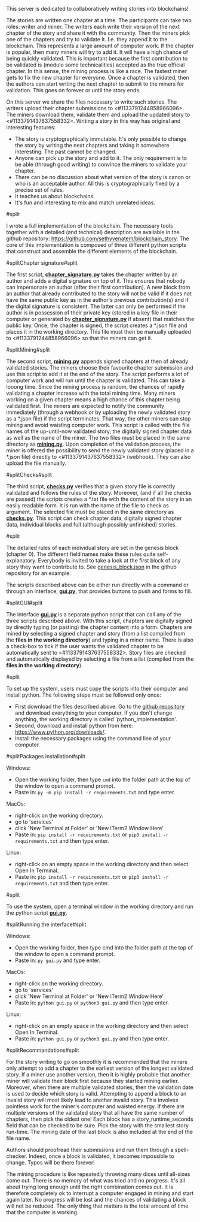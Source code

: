 This server is dedicated to collaboratively writing stories into blockchains!

The stories are written one chapter at a time. The participants can take two roles: writer and miner. The writers each write their version of the next chapter of the story and share it with the community. Then the miners pick one of the chapters and try to validate it. I.e. they append it to the blockchain. This represents a large amount of computer work. If the chapter is popular, then many miners will try to add it. It will have a high chance of being quickly validated. This is important because the first contribution to be validated is (modulo some technicalities) accepted as the true official chapter. In this sense, the mining process is like a race. The fastest miner gets to fix the new chapter for everyone. Once a chapter is validated, then the authors can start writing the next chapter to submit to the miners for validation. This goes on forever or until the story ends.

On this server we share the files necessary to write such stories. The writers upload their chapter submissions to <#1133791244858966096>. The miners download them, validate them and upload the updated story to <#1133791437637558332>. Writing a story in this way has original and interesting features:
- The story is cryptographically immutable. It's only possible to change the story by writing the next chapters and taking it somewhere interesting. The past cannot be changed.
- Anyone can pick up the story and add to it. The only requirement is to be able (through good writing) to convince the miners to validate your chapter.
- There can be no discussion about what version of the story is canon or who is an acceptable author. All this is cryptographically fixed by a precise set of rules.
- It teaches us about blockchains.
- It's fun and interesting to mix and match unrelated ideas.

#split

I wrote a full implementation of the blockchain. The necessary tools together with a detailed (and technical) description are available in the github repository: https://github.com/sethyvenatem/blockchain_story. The core of this implementation is composed of three different python scripts that construct and assemble the different elements of the blockchain.

#splitChapter signature#split

The first script, [**chapter_signature.py**](https://github.com/sethyvenatem/blockchain_story/blob/main/python_implementation/chapter_signature.py) takes the chapter written by an author and adds a digital signature on top of it. This ensures that nobody can impersonate an author (after their first contribution). A new block from an author that already contributed to the story will not be valid if it does not have the same public key as in the author's previous contribution(s) and if the digital signature is consistent. The latter can only be performed if the author is in possession of their private key (stored in a key file in their computer or generated by [**chapter_signature.py**](https://github.com/sethyvenatem/blockchain_story/blob/main/python_implementation/chapter_signature.py) if absent) that matches the public key. Once, the chapter is signed, the script creates a \*.json file and places it in the working directory. This file must then be manually uploaded to <#1133791244858966096> so that the miners can get it.

#splitMining#split

The second script, [**mining.py**](https://github.com/sethyvenatem/blockchain_story/blob/main/python_implementation/mining.py) appends signed chapters at then of already validated stories. The miners choose their favourite chapter submission and use this script to add it at the end of the story. The script performs a lot of computer work and will run until the chapter is validated. This can take a looong time. Since the mining process is random, the chances of rapidly validating a chapter increase with the total mining time. Many miners working on a given chapter means a high chance of this chapter being validated first. The miners are expected to notify the community immediately (through a webhook or by uploading the newly validated story as a \*.json file) if the script terminates. That way, the other miners can stop mining and avoid waisting computer work. This script is called with the file names of the up-until-now validated story, the digitally signed chapter data as well as the name of the miner. The two files must be placed in the same directory as [**mining.py**](https://github.com/sethyvenatem/blockchain_story/blob/main/python_implementation/mining.py). Upon completion of the validation process, the miner is offered the possibility to send the newly validated story (placed in a \*.json file) directly to <#1133791437637558332> (webhook). They can also upload the file manually.

#splitChecks#split

The third script, [**checks.py**](https://github.com/sethyvenatem/blockchain_story/blob/main/python_implementation/checks.py) verifies that a given story file is correctly validated and follows the rules of the story. Moreover, (and if all the checks are passed) the scripts creates a \*.txt file with the content of the story in an easily readable form. It is run with the name of the file to check as argument. The selected file must be placed in the same directory as [**checks.py**](https://github.com/sethyvenatem/blockchain_story/blob/main/python_implementation/checks.py). This script can check chapter data, digitally signed chapter data, individual blocks and full (although possibly unfinished) stories.

#split

The detailed rules of each individual story are set in the genesis block (chapter 0). The different field names make these rules quite self-explanatory. Everybody is invited to take a look at the first block of any story they want to contribute to. See [genesis_block.json](https://github.com/sethyvenatem/blockchain_story/blob/main/python_implementation/genesis_block.json) in the github repository for an example.

The scripts described above can be either run directly with a command or through an interface, [**gui.py**](https://github.com/sethyvenatem/blockchain_story/blob/main/python_implementation/gui.py), that provides buttons to push and forms to fill.

#splitGUI#split

The interface [**gui.py**](https://github.com/sethyvenatem/blockchain_story/blob/main/python_implementation/gui.py) is a separate python script that can call any of the three scripts described above. With this script, chapters are digitally signed by directly typing (or pasting) the chapter content into a form. Chapters are mined by selecting a signed chapter and story (from a list compiled from the **files in the working directory**) and typing in a miner name. There is also a check-box to tick if the user wants the validated chapter to be automatically sent to <#1133791437637558332>. Story files are checked and automatically displayed by selecting a file from a list (compiled from the **files in the working directory**).

#split

To set up the system, users must copy the scripts into their computer and install python. The following steps must be followed only once:
- First download the files described above. Go to the [github repository](https://github.com/sethyvenatem/blockchain_story) and download everything to your computer. If you don't change anything, the working directory is called 'python_implementation'.
- Second, download and install python from here: https://www.python.org/downloads/.
- Install the necessary packages using the command line of your computer.

#splitPackages installation#split

Windows:
- Open the working folder, then type `cmd` into the folder path at the top of the window to open a command prompt.
- Paste in: `py -m pip install -r requirements.txt` and type enter.

MacOs:
- right-click on the working directory.
- go to 'services'
- click 'New Terminal at Folder' or 'New iTerm2 Window Here'
- Paste in: `pip install -r requirements.txt` or `pip3 install -r requirements.txt` and then type enter.

Linux:
- right-click on an empty space in the working directory and then select Open In Terminal.
- Paste in: `pip install -r requirements.txt` or `pip3 install -r requirements.txt` and then type enter.

#split

To use the system, open a terminal window in the working directory and run the python script [**gui.py**](https://github.com/sethyvenatem/blockchain_story/blob/main/python_implementation/gui.py).

#splitRunning the interface#split

Windows:
- Open the working folder, then type cmd into the folder path at the top of the window to open a command prompt.
- Paste in: `py gui.py` and type enter.

MacOs:
- right-click on the working directory.
- go to 'services'
- click 'New Terminal at Folder' or 'New iTerm2 Window Here'
- Paste in: `python gui.py` or `python3 gui.py` and then type enter.

Linux:
- right-click on an empty space in the working directory and then select Open In Terminal.
- Paste in: `python gui.py` or `python3 gui.py` and then type enter.

#splitRecommandations#split

For the story writing to go on smoothly it is recommended that the miners only attempt to add a chapter to the earliest version of the longest validated story. If a miner use another version, then it is highly probable that another miner will validate their block first because they started mining earlier. Moreover, when there are multiple validated stories, then the validation date is used to decide which story is valid. Attempting to append a block to an invalid story will most likely lead to another invalid story. This involves pointless work for the miner's computer and waisted energy. If there are multiple versions of the validated story that all have the same number of chapters, then pick the oldest one! Each block has a story\_runtime\_seconds field that can be checked to be sure. Pick the story with the smallest story run-time. The mining date of the last block is also included at the end of the file name.

Authors should proofread their submissions and run them through a spell-checker. Indeed, once a block is validated, it becomes impossible to change. Typos will be there forever!

The mining procedure is like repeatedly throwing many dices until all-sixes come out. There is no memory of what was tried and no progress. It's all about trying long enough until the right combination comes out. It is therefore completely ok to interrupt a computer engaged in mining and start again later. No progress will be lost and the chances of validating a block will not be reduced. The only thing that matters is the total amount of time that the computer is working.